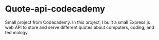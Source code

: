 # Quote-api-codecademy

Small project from Codecademy.
In this project, I built a small Express.js web API to store and serve different quotes about computers, coding, and technology.
